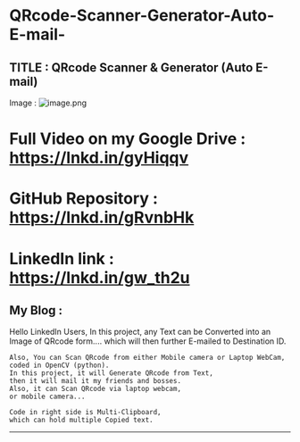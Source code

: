 # QRcode-Scanner-Generator-Auto-E-mail-

TITLE : QRcode Scanner & Generator (Auto E-mail)
--------------------------------------------------------

Image : ![image.png](attachment:image.png)

Full Video on my Google Drive : https://lnkd.in/gyHiqqv
============================

GitHub Repository : https://lnkd.in/gRvnbHk
============================

LinkedIn link : https://lnkd.in/gw_th2u
============================

My Blog : 
--------------------------------

Hello LinkedIn Users,
        In this project, any Text can be Converted into an Image of QRcode form.... 
        which will then further E-mailed to Destination ID.

    Also, You can Scan QRcode from either Mobile camera or Laptop WebCam, coded in OpenCV (python).
    In this project, it will Generate QRcode from Text,
    then it will mail it my friends and bosses. 
    Also, it can Scan QRcode via laptop webcam, 
    or mobile camera... 

    Code in right side is Multi-Clipboard, 
    which can hold multiple Copied text.

-----------------------------------------------
